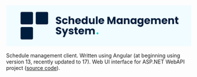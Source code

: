 <p align="center">
    <img src=".github/banner.png" alt="">
</p>

Schedule management client. Written using Angular (at beginning using version 13, recently updated to 17). Web UI
interface for ASP.NET WebAPI project ([source code](https://github.com/milosz08/schedule-management-server)).
